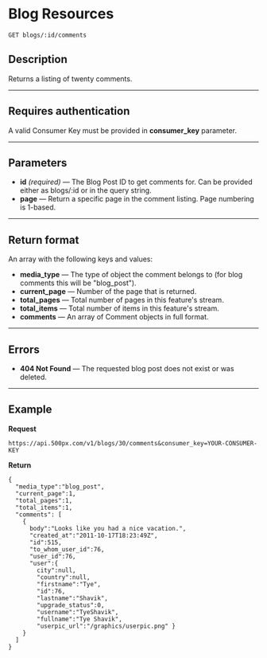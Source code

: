 # Blog Resources

    GET blogs/:id/comments

## Description
Returns a listing of twenty comments.

***

## Requires authentication
A valid Consumer Key must be provided in **consumer_key** parameter.

***

## Parameters

- **id** _(required)_ — The Blog Post ID to get comments for. Can be provided either as blogs/:id or in the query string.
- **page** — Return a specific page in the comment listing. Page numbering is 1-based.

***

## Return format
An array with the following keys and values:

- **media_type** — The type of object the comment belongs to (for blog comments this will be "blog_post").
- **current_page** — Number of the page that is returned.
- **total_pages** — Total number of pages in this feature's stream.
- **total_items** — Total number of items in this feature's stream.
- **comments** — An array of Comment objects in full format.

***

## Errors

- **404 Not Found** — The requested blog post does not exist or was deleted.

***

## Example
**Request**

    https://api.500px.com/v1/blogs/30/comments&consumer_key=YOUR-CONSUMER-KEY

**Return**

    {
      "media_type":"blog_post",
      "current_page":1,
      "total_pages":1,
      "total_items":1,
      "comments": [
        {
          body":"Looks like you had a nice vacation.",
          "created_at":"2011-10-17T18:23:49Z",
          "id":515,
          "to_whom_user_id":76,
          "user_id":76,
          "user":{
            city":null,
            "country":null,
            "firstname":"Tye",
            "id":76,
            "lastname":"Shavik",
            "upgrade_status":0,
            "username":"TyeShavik",
            "fullname":"Tye Shavik",
            "userpic_url":"/graphics/userpic.png" }
        }
      ]
    }